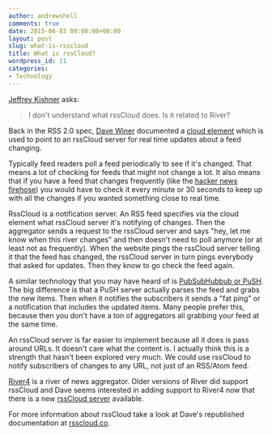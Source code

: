 ```yaml
---
author: andrewshell
comments: true
date: 2015-06-03 00:00:00+00:00
layout: post
slug: what-is-rsscloud
title: What is rssCloud?
wordpress_id: 11
categories:
- Technology
---
```


[Jeffrey Kishner](http://jeffreykishner.com/) asks:

> I don't understand what rssCloud does. Is it related to River?

Back in the RSS 2.0 spec, [Dave Winer](http://scripting.com/) documented a [cloud element](http://cyber.law.harvard.edu/rss/rss.html#ltcloudgtSubelementOfLtchannelgt) which is used to point to an rssCloud server for real time updates about a feed changing.

Typically feed readers poll a feed periodically to see if it's changed. That means a lot of checking for feeds that might not change a lot. It also means that if you have a feed that changes frequently (like the [hacker news firehose](http://hn.geekity.com/newstories.xml)) you would have to check it every minute or 30 seconds to keep up with all the changes if you wanted something close to real time.

RssCloud is a notification server. An RSS feed specifies via the cloud element what rssCloud server it's notifying of changes. Then the aggregator sends a request to the rssCloud server and says "hey, let me know when this river changes" and then doesn't need to poll anymore (or at least not as frequently). When the website pings the rssCloud server telling it that the feed has changed, the rssCloud server in turn pings everybody that asked for updates. Then they know to go check the feed again.

A similar technology that you may have heard of is [PubSubHubbub or PuSH](http://en.wikipedia.org/wiki/PubSubHubbub). The big difference is that a PuSH server actually parses the feed and grabs the new items. Then when it notifies the subscribers it sends a "fat ping" or a notification that includes the updated items. Many people prefer this, because then you don't have a ton of aggregators all grabbing your feed at the same time.

An rssCloud server is far easier to implement because all it does is pass around URLs. It doesn't care what the content is. I actually think this is a strength that hasn't been explored very much. We could use rssCloud to notify subscribers of changes to any URL, not just of an RSS/Atom feed.

[River4](https://github.com/scripting/river4) is a river of news aggregator. Older versions of River did support rssCloud and Dave seems interested in adding support to River4 now that there is a new [rssCloud server](https://github.com/andrewshell/rsscloud-server) available.

For more information about rssCloud take a look at Dave's republished documentation at [rsscloud.co](http://rsscloud.co/).
